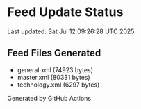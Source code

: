 # Feed Update Status
Last updated: Sat Jul 12 09:26:28 UTC 2025

## Feed Files Generated
- general.xml (74923 bytes)
- master.xml (80331 bytes)
- technology.xml (6297 bytes)

Generated by GitHub Actions
